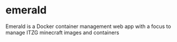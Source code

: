 # emerald
Emerald is a Docker container management web app with a focus to manage ITZG minecraft images and containers
